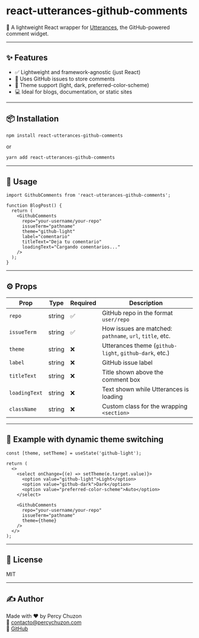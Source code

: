 # react-utterances-github-comments

💬 A lightweight React wrapper for [Utterances](https://utteranc.es/), the GitHub-powered comment widget.

---

## ✨ Features

- ✅ Lightweight and framework-agnostic (just React)
- 📝 Uses GitHub issues to store comments
- 🎨 Theme support (light, dark, preferred-color-scheme)
- 💻 Ideal for blogs, documentation, or static sites

---

## 📦 Installation

```bash
npm install react-utterances-github-comments
```

or

```bash
yarn add react-utterances-github-comments
```

---

## 🚀 Usage

```tsx
import GithubComments from 'react-utterances-github-comments';

function BlogPost() {
  return (
    <GithubComments
      repo="your-username/your-repo"
      issueTerm="pathname"
      theme="github-light"
      label="comentario"
      titleText="Deja tu comentario"
      loadingText="Cargando comentarios..."
    />
  );
}
```

---

## ⚙️ Props

| Prop          | Type     | Required | Description |
|---------------|----------|----------|-------------|
| `repo`        | string   | ✅       | GitHub repo in the format `user/repo` |
| `issueTerm`   | string   | ✅       | How issues are matched: `pathname`, `url`, `title`, etc. |
| `theme`       | string   | ❌       | Utterances theme (`github-light`, `github-dark`, etc.) |
| `label`       | string   | ❌       | GitHub issue label |
| `titleText`   | string   | ❌       | Title shown above the comment box |
| `loadingText` | string   | ❌       | Text shown while Utterances is loading |
| `className`   | string   | ❌       | Custom class for the wrapping `<section>` |

---

## 🧪 Example with dynamic theme switching

```tsx
const [theme, setTheme] = useState('github-light');

return (
  <>
    <select onChange={(e) => setTheme(e.target.value)}>
      <option value="github-light">Light</option>
      <option value="github-dark">Dark</option>
      <option value="preferred-color-scheme">Auto</option>
    </select>

    <GithubComments
      repo="your-username/your-repo"
      issueTerm="pathname"
      theme={theme}
    />
  </>
);
```

---

## 📄 License

MIT

---

## ✍️ Author

Made with ❤️ by Percy Chuzon  
📧 contacto@percychuzon.com  
🔗 [GitHub](https://github.com/perch33)
